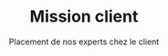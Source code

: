 ---
title: Mission client
mini-title: Mission client
subtitle: Placement de nos experts chez le client
description: Nous travaillons parfois avec des ESN ou grands groupes en plaçant <b> un de nos experts au sein de l’entreprise cliente </b> pour une durée limitée.
description2: Nous nous attachons à fournir une <b> formation de qualité à nos collaborateurs </b> sur des technologies de moteur de recherche, recommandation, traitement et analyse de données, migration, exploitation. Notre expertise est notamment reconnue sur la stack Elastic (ElasticSearch, Logstash, Kibana).
category: presentation
subcategory: gc
layout: presentation
pic: /img/show/esn-lyon.jpg
---